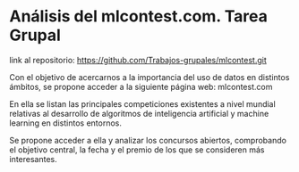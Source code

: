 # Análisis del mlcontest.com. Tarea Grupal

link al repositorio: https://github.com/Trabajos-grupales/mlcontest.git

Con el objetivo de acercarnos a la importancia del uso de datos en distintos ámbitos, se propone acceder a la siguiente página web: mlcontest.com

En ella se listan las principales competiciones existentes a nivel mundial relativas al desarrollo de algoritmos de inteligencia artificial y machine learning en distintos entornos.

Se propone acceder a ella y analizar los concursos abiertos, comprobando el objetivo central, la fecha y el premio de los que se consideren más interesantes.
